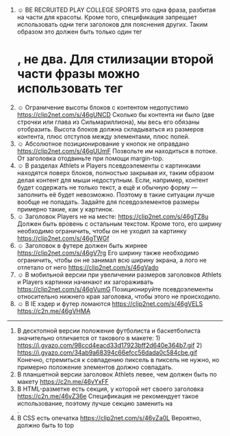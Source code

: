 1. ☺ BE RECRUITED PLAY COLLEGE SPORTS это одна фраза, разбитая на части для красоты. Кроме того, спецификация запрещает использовать одни теги заголоков для пояснения других. Таким образом это должен быть только один тег <h1>, не два. Для стилизации второй части фразы можно использовать тег <span>
2. ☺ Ограничение высоты блоков с контентом недопустимо https://clip2net.com/s/46gUNCD Сколько бы контента ни было (две строчки или глава из Сильмариллиона), мы весь его обязаны отобразить. Высота блоков должна складываться из размеров контента, плюс отступов между элементами, плюс полей.
3. ☺ Абсолютное позиционирование у кнопок не оправдано https://clip2net.com/s/46gUUmF Позвольте им находиться в потоке. От заголовка отодвиньте при помощи margin-top.
4. ☺ В разделах Athlets и Players псевдоэлементы с картинками находятся поверх блоков, полностью закрывая их, таким образом делая контент для мыши недоступным. Если, например, контент будет содержать не только текст, а ещё и обычную форму — заполнить её будет невозможно. Поэтому в такие ситуации лучше вообще не попадать. Задайте для псевдоэлементов размеры примерно такие, как у картинок.
5. ☺ Заголовок Players не на месте: https://clip2net.com/s/46gTZ8u Должен быть вровень с остальным текстом. Кроме того, его ширину необходимо ограничить, чтобы он не уходил за картинку https://clip2net.com/s/46gTWGf
6. ☺ Заголовок в футере должен быть жирнее https://clip2net.com/s/46gV7rg Его ширину также необходимо ограничить, чтобы он не занимал всю ширину экрана, а лого не отлетало от него https://clip2net.com/s/46gVado
7. ☺ В мобильной версии при увеличении размеров заголовков Athlets и Players картинки начинают их загораживать https://clip2net.com/s/46gVumG Позиционируйте псевдоэлементы относительно нижнего края заголовка, чтобы этого не происходило.
8. ☺ В IE хэдер и футер ломаются https://clip2net.com/s/46gVELS https://c2n.me/46gVHMA
----
1. В десктопной версии положение футболиста и баскетболиста значительно отличается от такового в макете: 1) https://i.gyazo.com/98ccd4eacd33d17923bff2d640e364b7.gif 2) https://i.gyazo.com/34ab9a68394c66efcc56dada0c584cbe.gif Конечно, стремиться к совпадению пиксель в пиксель не нужно, но примерно положение элементов должно совпадать.
2. В планшетной версии заголовок Athlets левее, чем должен быть по макету https://c2n.me/46vYxFF
3. В HTML-разметке есть секция, у которой нет своего заголовка https://c2n.me/46vZ36e Спецификация не рекомендует такое использование, поэтому лучше секцию заменить на <div>.
4. В CSS есть опечатка https://clip2net.com/s/46vZa0L Вероятно, должно быть to top